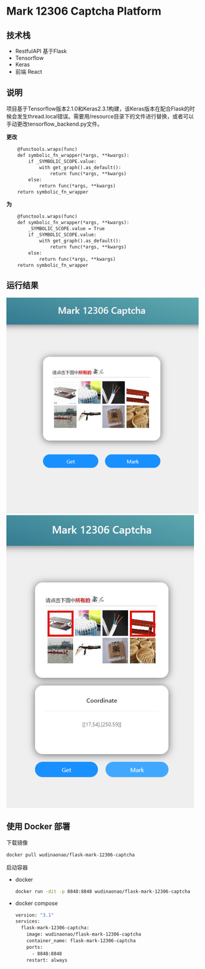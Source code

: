 # Mark 12306 Captcha Platform
## 技术栈
- RestfulAPI 基于Flask
- Tensorflow
- Keras
- 前端 React

## 说明
项目基于Tensorflow版本2.1.0和Keras2.3.1构建，该Keras版本在配合Flask的时候会发生thread.local错误。需要用/resource目录下的文件进行替换，或者可以手动更改tensorflow_backend.py文件。

**更改**
```
    @functools.wraps(func)
    def symbolic_fn_wrapper(*args, **kwargs):
        if _SYMBOLIC_SCOPE.value:
            with get_graph().as_default():
                return func(*args, **kwargs)
        else:
            return func(*args, **kwargs)
    return symbolic_fn_wrapper
```
**为**
```
    @functools.wraps(func)
    def symbolic_fn_wrapper(*args, **kwargs):
        _SYMBOLIC_SCOPE.value = True
        if _SYMBOLIC_SCOPE.value:
            with get_graph().as_default():
                return func(*args, **kwargs)
        else:
            return func(*args, **kwargs)
    return symbolic_fn_wrapper
```
## 运行结果
![get](./doc/get.png)
![mark](./doc/mark.png)

## 使用 Docker 部署

下载镜像
```bash
docker pull wudinaonao/flask-mark-12306-captcha
```

启动容器
 - docker
    ```bash
    docker run -dit -p 8848:8848 wudinaonao/flask-mark-12306-captcha
    ```
 - docker compose
    ```bash
    version: "3.1"
    services:
      flask-mark-12306-captcha:
        image: wudinaonao/flask-mark-12306-captcha
        container_name: flask-mark-12306-captcha
        ports:
          - 8848:8848
        restart: always
    ```
